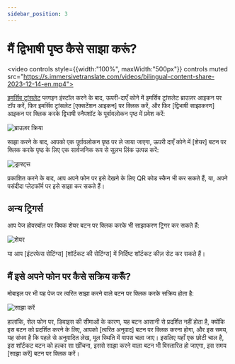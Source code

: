 ```yaml
---
sidebar_position: 3
---
```


# मैं द्विभाषी पृष्ठ कैसे साझा करूं?

<video
controls style={{width:"100%", maxWidth:"500px"}}
controls
muted
src="https://s.immersivetranslate.com/videos/bilingual-content-share-2023-12-14-en.mp4"></video>

[इमर्सिव ट्रांसलेट](https://immersivetranslate.com/en) प्लगइन इंस्टॉल करने के बाद, ऊपरी-दाएँ कोने में इमर्सिव ट्रांसलेट ब्राउज़र आइकन पर टॉप करें, फिर इमर्सिव ट्रांसलेट [एक्सटेंशन आइकन] पर क्लिक करें, और फिर [द्विभाषी साझाकरण] आइकन पर क्लिक करके द्विभाषी स्नैपशॉट के पूर्वावलोकन पृष्ठ में प्रवेश करें:

<img src="https://s.immersivetranslate.com/assets/20240119shareBilingualPage_1.jpg" alt="ब्राउज़र क्रिया" />

साझा करने के बाद, आपको एक पूर्वावलोकन पृष्ठ पर ले जाया जाएगा, ऊपरी दाएँ कोने में [शेयर] बटन पर क्लिक करके पृष्ठ के लिए एक सार्वजनिक रूप से सुलभ लिंक उत्पन्न करें:

<img src="https://s.immersivetranslate.com/assets/20240119shareBilingualPage_2.jpg" alt="ड्राफ्ट्स" />

प्रकाशित करने के बाद, आप अपने फोन पर इसे देखने के लिए QR कोड स्कैन भी कर सकते हैं, या, अपने पसंदीदा प्लेटफॉर्म पर इसे साझा कर सकते हैं।

## अन्य ट्रिगर्स

आप पेज होवरबॉल पर क्विक शेयर बटन पर क्लिक करके भी साझाकरण ट्रिगर कर सकते हैं:

<img src="https://s.immersivetranslate.com/assets/20240119shareBilingualPage_1.jpg" alt="शेयर" />

या आप [इंटरफेस सेटिंग्स] [शॉर्टकट की सेटिंग्स] में निर्दिष्ट शॉर्टकट कीज़ सेट कर सकते हैं।

## मैं इसे अपने फोन पर कैसे सक्रिय करूँ?

मोबाइल पर भी यह पेज पर त्वरित साझा करने वाले बटन पर क्लिक करके सक्रिय होता है:

<img src="https://s.immersivetranslate.com/assets/20240119shareBilingualPage_1.jpg" alt="साझा करें" />

हालांकि, सेल फोन पर, डिवाइस की सीमाओं के कारण, यह बटन आसानी से प्रदर्शित नहीं होता है, क्योंकि इस बटन को प्रदर्शित करने के लिए, आपको [त्वरित अनुवाद] बटन पर क्लिक करना होगा, और इस समय, यह संभव है कि पहले से अनुवादित लेख, मूल स्थिति में वापस चला जाए। इसलिए यहाँ एक छोटी चाल है, इस शॉर्टकट बटन को हल्का सा खींचना, इससे साझा करने वाला बटन भी विस्तारित हो जाएगा, इस समय [साझा करें] बटन पर क्लिक करें।
